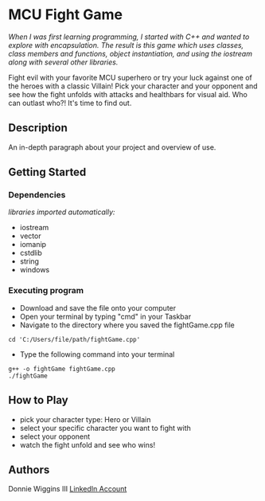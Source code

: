 # MCU Fight Game

_When I was first learning programming, I started with C++ and wanted to explore with encapsulation. The result is this game which uses classes, class members and functions, object instantiation, and using the iostream along with several other libraries._

Fight evil with your favorite MCU superhero or try your luck against one of the heroes with a classic Villain! Pick your character and your opponent and see how the fight unfolds with attacks and healthbars for visual aid. Who can outlast who?! It's time to find out.

## Description

An in-depth paragraph about your project and overview of use.

## Getting Started

### Dependencies

_libraries imported automatically:_
- iostream
- vector
- iomanip
- cstdlib
- string
- windows

### Executing program

* Download and save the file onto your computer
* Open your terminal by typing "cmd" in your Taskbar
* Navigate to the directory where you saved the fightGame.cpp file
```
cd 'C:/Users/file/path/fightGame.cpp'
```
* Type the following command into your terminal
```
g++ -o fightGame fightGame.cpp
./fightGame
```

## How to Play

- pick your character type: Hero or Villain
- select your specific character you want to fight with
- select your opponent
- watch the fight unfold and see who wins!

## Authors

Donnie Wiggins III
[LinkedIn Account](https://www.linkedin.com/in/donnie-wiggins-87865b234/)
